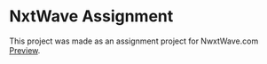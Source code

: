 # NxtWave Assignment

This project was made as an assignment project for NwxtWave.com [Preview](https://ajaydeep123.github.io/AddItems).
